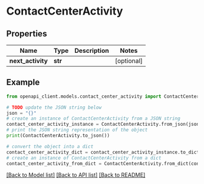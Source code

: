 # ContactCenterActivity


## Properties

Name | Type | Description | Notes
------------ | ------------- | ------------- | -------------
**next_activity** | **str** |  | [optional] 

## Example

```python
from openapi_client.models.contact_center_activity import ContactCenterActivity

# TODO update the JSON string below
json = "{}"
# create an instance of ContactCenterActivity from a JSON string
contact_center_activity_instance = ContactCenterActivity.from_json(json)
# print the JSON string representation of the object
print(ContactCenterActivity.to_json())

# convert the object into a dict
contact_center_activity_dict = contact_center_activity_instance.to_dict()
# create an instance of ContactCenterActivity from a dict
contact_center_activity_from_dict = ContactCenterActivity.from_dict(contact_center_activity_dict)
```
[[Back to Model list]](../README.md#documentation-for-models) [[Back to API list]](../README.md#documentation-for-api-endpoints) [[Back to README]](../README.md)


